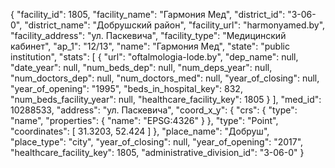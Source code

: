 {
    "facility_id": 1805,
    "facility_name": "Гармония Мед",
    "district_id": "3-06-0",
    "district_name": "Добрушский район",
    "facility_url": "harmonyamed.by",
    "facility_address": "ул. Паскевича",
    "facility_type": "Медицинский кабинет",
    "ap_1": "12\/13",
    "name": "Гармония Мед",
    "state": "public institution",
    "stats": [
        {
            "url": "oftalmologia-lode.by",
            "dep_name": null,
            "date_year": null,
            "num_beds_dep": null,
            "num_deps_year": null,
            "num_doctors_dep": null,
            "num_doctors_med": null,
            "year_of_closing": null,
            "year_of_opening": "1995",
            "beds_in_hospital_key": 832,
            "num_beds_facility_year": null,
            "healthcare_facility_key": 1805
        }
    ],
    "med_id": 10288533,
    "address": "ул. Паскевича",
    "coord_x_y": {
        "crs": {
            "type": "name",
            "properties": {
                "name": "EPSG:4326"
            }
        },
        "type": "Point",
        "coordinates": [
            31.3203,
            52.424
        ]
    },
    "place_name": "Добруш",
    "place_type": "city",
    "year_of_closing": null,
    "year_of_opening": "2017",
    "healthcare_facility_key": 1805,
    "administrative_division_id": "3-06-0"
}